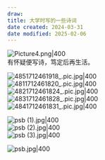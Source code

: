 ```yaml
---
draw:
title: 大学时写的一些诗词
date created: 2024-03-31
date modified: 2025-02-06
---
```


![Picture4.png|400](https://imagehosting4picgo.oss-cn-beijing.aliyuncs.com/imagehosting/Picture4.png?x-oss-process=image/resize,l_600)  
有怀疑便写诗，笃定后再生活。

<!-- more -->

![4851712461918_.pic.jpg|400](https://imagehosting4picgo.oss-cn-beijing.aliyuncs.com/imagehosting/4851712461918_.pic.jpg)  
![4811712461820_.pic.jpg|400](https://imagehosting4picgo.oss-cn-beijing.aliyuncs.com/imagehosting/4811712461820_.pic.jpg)  
![4821712461824_.pic.jpg|400](https://imagehosting4picgo.oss-cn-beijing.aliyuncs.com/imagehosting/4821712461824_.pic.jpg)  
![4831712461828_.pic.jpg|400](https://imagehosting4picgo.oss-cn-beijing.aliyuncs.com/imagehosting/4831712461828_.pic.jpg)  
![4841712461831_.pic.jpg|400](https://imagehosting4picgo.oss-cn-beijing.aliyuncs.com/imagehosting/4841712461831_.pic.jpg)

![psb (1).jpg|400](https://imagehosting4picgo.oss-cn-beijing.aliyuncs.com/imagehosting/psb%20(1).jpg)  
![psb (2).jpg|400](https://imagehosting4picgo.oss-cn-beijing.aliyuncs.com/imagehosting/psb%20(2).jpg)  
![psb (3).jpg|400](https://imagehosting4picgo.oss-cn-beijing.aliyuncs.com/imagehosting/psb%20(3).jpg)

![psb.jpg|400](https://imagehosting4picgo.oss-cn-beijing.aliyuncs.com/imagehosting/psb.jpg)
